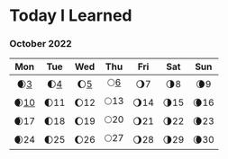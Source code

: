 # Today I Learned

### October 2022

| Mon | Tue | Wed | Thu | Fri | Sat | Sun |
| :---: | :---: | :---: | :---: | :---: | :---: | :---: |
| 🌒[3](https://github.com/chaaaany/2022_TIL/blob/a7d0203f52f761407ccbfaafd5e30d84793819b9/2022.10/2022-10-03.md) | 🌓[4](https://github.com/chaaaany/2022_TIL/blob/a7d0203f52f761407ccbfaafd5e30d84793819b9/2022.10/2022-10-04.md) | 🌔[5](https://github.com/chaaaany/2022_TIL/blob/a7d0203f52f761407ccbfaafd5e30d84793819b9/2022.10/2022-10-05.md) | 🌕[6](https://github.com/chaaaany/2022_TIL/blob/b5a86d3bfd228b782dccd55373a64454f4c5f1e4/2022.10/2022-10-06.md) | 🌖7 | 🌗8 | 🌘9 |
| 🌒[10](https://github.com/chaaaany/2022_TIL/blob/56587708205fc3d1c9d698b76b09821aaa4d7d50/2022.10/2022-10-10.md) | 🌓11 | 🌔12 | 🌕13 | 🌖14 | 🌗15 | 🌘16 |
| 🌒17 | 🌓18 | 🌔19 | 🌕20 | 🌖21 | 🌗22 | 🌘23 |
| 🌒24 | 🌓25 | 🌔26 | 🌕27 | 🌖28 | 🌗29 | 🌘30 |
